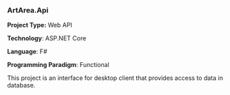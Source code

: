 ### ArtArea.Api

**Project Type:** Web API

**Technology**: ASP.NET Core

**Language**: F#

**Programming Paradigm**: Functional

This project is an interface for desktop client that provides access to data in database.

